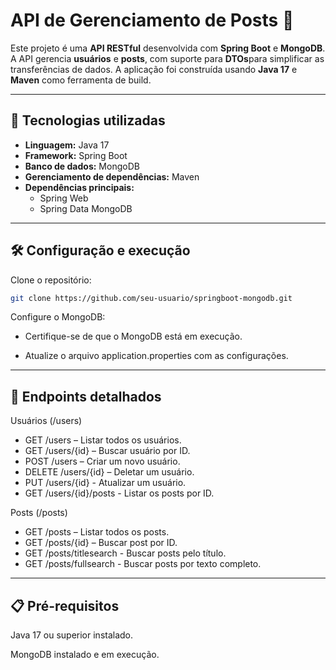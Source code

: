# API de Gerenciamento de Posts 📝

Este projeto é uma **API RESTful** desenvolvida com **Spring Boot** e **MongoDB**. A API gerencia **usuários** e **posts**, com suporte para **DTOs**para simplificar as transferências de dados. A aplicação foi construída usando **Java 17** e **Maven** como ferramenta de build.

---

## 🚀 Tecnologias utilizadas

- **Linguagem:** Java 17
- **Framework:** Spring Boot
- **Banco de dados:** MongoDB
- **Gerenciamento de dependências:** Maven
- **Dependências principais:**
  - Spring Web
  - Spring Data MongoDB

---
## 🛠️ Configuração e execução
Clone o repositório:
```bash
git clone https://github.com/seu-usuario/springboot-mongodb.git
```
Configure o MongoDB:
  
- Certifique-se de que o MongoDB está em execução.

- Atualize o arquivo application.properties com as configurações.
---
## 📝 Endpoints detalhados
Usuários (/users)
- GET /users – Listar todos os usuários.
- GET /users/{id} – Buscar usuário por ID.
- POST /users – Criar um novo usuário.
- DELETE /users/{id} – Deletar um usuário.
- PUT /users/{id} - Atualizar um usuário.
- GET /users/{id}/posts - Listar os posts por ID.
  
Posts (/posts)
- GET /posts – Listar todos os posts.
- GET /posts/{id} – Buscar post por ID.
- GET /posts/titlesearch - Buscar posts pelo título.
- GET /posts/fullsearch - Buscar posts por texto completo.

---
## 📋 Pré-requisitos
Java 17 ou superior instalado.

MongoDB instalado e em execução.



